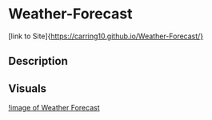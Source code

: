 # Weather-Forecast

[link to Site]{https://carring10.github.io/Weather-Forecast/}

## Description

## Visuals

[!image of Weather Forecast](images/Weather-api.png)

